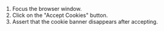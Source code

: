 1. Focus the browser window.
2. Click on the "Accept Cookies" button.
3. Assert that the cookie banner disappears after accepting.
